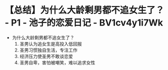 # 【总结】为什么大龄剩男都不追女生了？ - P1 - 池子的恋爱日记 - BV1cv4y1i7Wk

-   为什么大龄剩男都不追女生了？
    1.  圣男认为追女生是高投入低回报
    2.  圣男习惯独自生活，专注工作
    3.  经济压力使圣男不敢谈恋爱
    4.  圣男自卑，害怕被嘲笑，难以追求女性